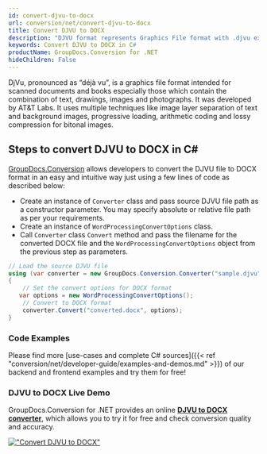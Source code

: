 ```yaml
---
id: convert-djvu-to-docx
url: conversion/net/convert-djvu-to-docx
title: Convert DJVU to DOCX
description: "DJVU format represents Graphics File format with .djvu extension. Learn how to convert DJVU to DOCX file programmatically in C# language using GroupDocs.Conversion for .NET library."
keywords: Convert DJVU to DOCX in C#
productName: GroupDocs.Conversion for .NET
hideChildren: False
---
```


DjVu, pronounced as “déjà vu”, is a graphics file format intended for scanned documents and books especially those which contain the combination of text, drawings, images and photographs. It was developed by AT&T Labs. It uses multiple techniques like image layer separation of text and background images, progressive loading, arithmetic coding and lossy compression for bitonal images.

## Steps to convert DJVU to DOCX in C#

[GroupDocs.Conversion](https://products.groupdocs.com/conversion/net) allows developers to convert the DJVU file to DOCX format in an easy and intuitive way just using a few lines of code as described below:

* Create an instance of `Converter` class and pass source DJVU file path as a constructor parameter. You may specify absolute or relative file path as per your requirements. 
* Create an instance of `WordProcessingConvertOptions` class.
* Call `Converter` class `Convert` method and pass the filename for the converted DOCX file and the `WordProcessingConvertOptions` object from the previous step as parameters.

```csharp
// Load the source DJVU file
using (var converter = new GroupDocs.Conversion.Converter("sample.djvu"))
{
    // Set the convert options for DOCX format
   var options = new WordProcessingConvertOptions();
    // Convert to DOCX format
    converter.Convert("converted.docx", options);
}
```

### Code Examples

Please find more [use-cases and complete C# sources]({{< ref "conversion/net/developer-guide/examples-and-demos.md" >}}) of our backend and frontend examples and try them for free!

### DJVU to DOCX Live Demo

GroupDocs.Conversion for .NET provides an online [**DJVU to DOCX converter**](https://products.groupdocs.app/conversion/djvu-to-docx), which allows you to try it for free and check conversion quality and accuracy.

[!["Convert DJVU to DOCX"](conversion/net/images/convert-to-docx/convert-djvu-to-docx.png)](https://products.groupdocs.app/conversion/djvu-to-docx)